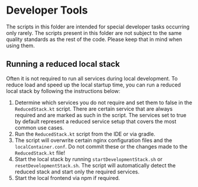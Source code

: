 # Developer Tools
The scripts in this folder are intended for special developer tasks occurring only rarely. The scripts present in this
folder are not subject to the same quality standards as the rest of the code. Please keep that in mind when using them.

## Running a reduced local stack

Often it is not required to run all services during local development. To reduce load and speed up the local startup 
time, you can run a reduced local stack by following the instructions below:

1. Determine which services you do not require and set them to false in the ``ReducedStack.kt`` script. There are 
   certain service that are always required and are marked as such in the script. The services set to true by default 
   represent a reduced service setup that covers the most common use cases. 
2. Run the ``ReducedStack.kt`` script from the IDE or via gradle.
3. The script will overwrite certain nginx configuration files and the ``localContainer.conf``. Do not commit these or 
   the changes made to the ``ReducedStack.kt`` file!
4. Start the local stack by running ``startDevelopmentStack.sh`` or ``resetDevelopmentStack.sh``. The script will 
   automatically detect the reduced stack and start only the required services.
5. Start the local frontend via npm if required.

